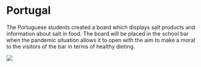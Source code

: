 # Portugal

The Portuguese students created a board which displays salt products and
information about salt in food. The board will be placed in the school bar
when the pandemic situation allows it to open with the aim to make a moral
to the visitors of the bar in terms of healthy dieting.

![](1649062654608271409.png)